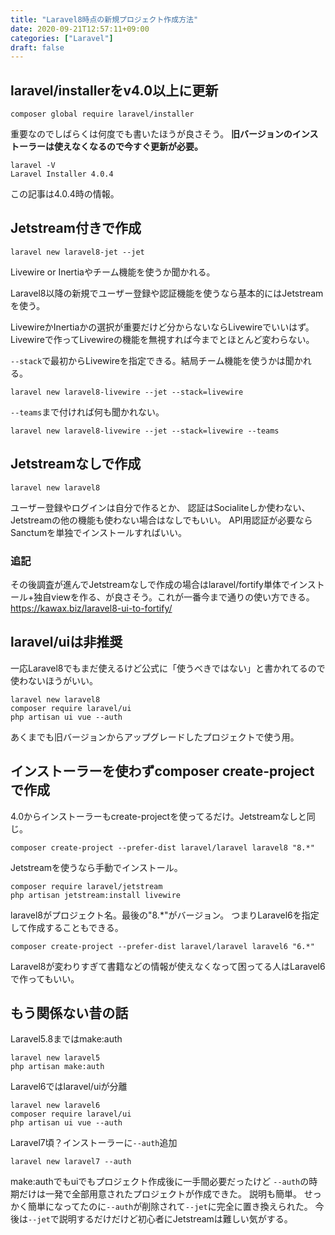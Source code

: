 ```yaml
---
title: "Laravel8時点の新規プロジェクト作成方法"
date: 2020-09-21T12:57:11+09:00
categories: ["Laravel"]
draft: false
---
```


## laravel/installerをv4.0以上に更新
```
composer global require laravel/installer
```
重要なのでしばらくは何度でも書いたほうが良さそう。
**旧バージョンのインストーラーは使えなくなるので今すぐ更新が必要。**

```
laravel -V
Laravel Installer 4.0.4
```

この記事は4.0.4時の情報。

## Jetstream付きで作成
```
laravel new laravel8-jet --jet
```
Livewire or Inertiaやチーム機能を使うか聞かれる。

Laravel8以降の新規でユーザー登録や認証機能を使うなら基本的にはJetstreamを使う。

LivewireかInertiaかの選択が重要だけど分からないならLivewireでいいはず。
Livewireで作ってLivewireの機能を無視すれば今までとほとんど変わらない。

`--stack`で最初からLivewireを指定できる。結局チーム機能を使うかは聞かれる。
```
laravel new laravel8-livewire --jet --stack=livewire
```
`--teams`まで付ければ何も聞かれない。
```
laravel new laravel8-livewire --jet --stack=livewire --teams
```

## Jetstreamなしで作成
```
laravel new laravel8
```

ユーザー登録やログインは自分で作るとか、
認証はSocialiteしか使わない、Jetstreamの他の機能も使わない場合はなしでもいい。
API用認証が必要ならSanctumを単独でインストールすればいい。

### 追記
その後調査が進んでJetstreamなしで作成の場合はlaravel/fortify単体でインストール+独自viewを作る、が良さそう。これが一番今まで通りの使い方できる。
https://kawax.biz/laravel8-ui-to-fortify/

## laravel/uiは非推奨
一応Laravel8でもまだ使えるけど公式に「使うべきではない」と書かれてるので使わないほうがいい。
```
laravel new laravel8
composer require laravel/ui
php artisan ui vue --auth
```

あくまでも旧バージョンからアップグレードしたプロジェクトで使う用。

## インストーラーを使わずcomposer create-projectで作成
4.0からインストーラーもcreate-projectを使ってるだけ。Jetstreamなしと同じ。
```
composer create-project --prefer-dist laravel/laravel laravel8 "8.*"
```
Jetstreamを使うなら手動でインストール。
```
composer require laravel/jetstream
php artisan jetstream:install livewire
```
laravel8がプロジェクト名。最後の"8.*"がバージョン。
つまりLaravel6を指定して作成することもできる。
```
composer create-project --prefer-dist laravel/laravel laravel6 "6.*"
```
Laravel8が変わりすぎて書籍などの情報が使えなくなって困ってる人はLaravel6で作ってもいい。

## もう関係ない昔の話
Laravel5.8まではmake:auth
```
laravel new laravel5
php artisan make:auth
```
Laravel6ではlaravel/uiが分離
```
laravel new laravel6
composer require laravel/ui
php artisan ui vue --auth
```
Laravel7頃？インストーラーに`--auth`追加
```
laravel new laravel7 --auth
```
make:authでもuiでもプロジェクト作成後に一手間必要だったけど
`--auth`の時期だけは一発で全部用意されたプロジェクトが作成できた。
説明も簡単。
せっかく簡単になってたのに`--auth`が削除されて`--jet`に完全に置き換えられた。
今後は`--jet`で説明するだけだけど初心者にJetstreamは難しい気がする。
